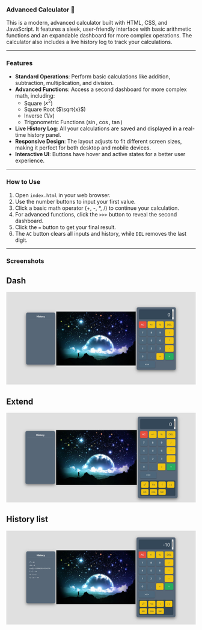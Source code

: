 ﻿### Advanced Calculator 🧮

This is a modern, advanced calculator built with HTML, CSS, and JavaScript. It features a sleek, user-friendly interface with basic arithmetic functions and an expandable dashboard for more complex operations. The calculator also includes a live history log to track your calculations.

---

### Features

-   **Standard Operations**: Perform basic calculations like addition, subtraction, multiplication, and division.
-   **Advanced Functions**: Access a second dashboard for more complex math, including:
    -   Square ($x^2$)
    -   Square Root ($\sqrt{x}$)
    -   Inverse ($1/x$)
    -   Trigonometric Functions ($\sin$, $\cos$, $\tan$)
-   **Live History Log**: All your calculations are saved and displayed in a real-time history panel.
-   **Responsive Design**: The layout adjusts to fit different screen sizes, making it perfect for both desktop and mobile devices.
-   **Interactive UI**: Buttons have hover and active states for a better user experience.

---

### How to Use

1.  Open `index.html` in your web browser.
2.  Use the number buttons to input your first value.
3.  Click a basic math operator (+, -, *, /) to continue your calculation.
4.  For advanced functions, click the `>>>` button to reveal the second dashboard.
5.  Click the `=` button to get your final result.
6.  The `AC` button clears all inputs and history, while `DEL` removes the last digit.

---

### Screenshots
## Dash
![Screenshot of the calculator](media/cal1.JPG)
## Extend
![Screenshot of the calculator](media/cal2.JPG)
## History list

![Screenshot of the calculator](media/cal3.JPG)
